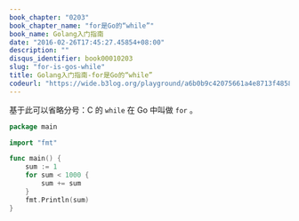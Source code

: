 ```yaml
---
book_chapter: "0203"
book_chapter_name: "for是Go的“while”"
book_name: Golang入门指南
date: "2016-02-26T17:45:27.45854+08:00"
description: ""
disqus_identifier: book00010203
slug: "for-is-gos-while"
title: Golang入门指南-for是Go的“while”
codeurl: "https://wide.b3log.org/playground/a6b0b9c42075661a4e8713f48585daa2.go"
---
```


基于此可以省略分号：C 的 `while` 在 Go 中叫做 `for` 。

```go
package main

import "fmt"

func main() {
	sum := 1
	for sum < 1000 {
		sum += sum
	}
	fmt.Println(sum)
}

```

